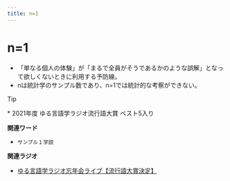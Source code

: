 ```yaml
---
title: n=1
---
```


# n=1
 
-   「単なる個人の体験」が「まるで全員がそうであるかのような誤解」となって欲しくないときに利用する予防線。
-   nは統計学のサンプル数であり、n=1では統計的な考察ができない。



Tip


\* 2021年度 ゆる言語学ラジオ流行語大賞 ベスト5入り


**関連ワード**

-   `サンプル１学説`

**関連ラジオ**

-   [ゆる言語学ラジオ忘年会ライブ【流行語大賞決定】](https://www.youtube.com/watch?v=poT4BzX7e_Q)

